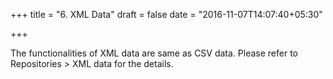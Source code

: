 +++
title = "6. XML Data"
draft = false
date = "2016-11-07T14:07:40+05:30"

+++

The functionalities of XML data are same as CSV data. Please refer to Repositories > XML data for the details.